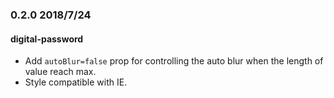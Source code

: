 ### 0.2.0 2018/7/24

#### digital-password

- Add `autoBlur=false` prop for controlling the auto blur when the length of value reach max.
- Style compatible with IE.
